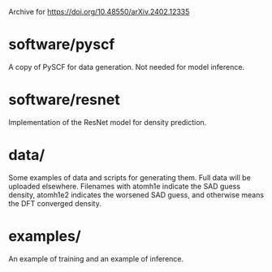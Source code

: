 Archive for https://doi.org/10.48550/arXiv.2402.12335

# software/pyscf
A copy of PySCF for data generation. Not needed for model inference.

# software/resnet
Implementation of the ResNet model for density prediction.

# data/
Some examples of data and scripts for generating them. Full data will be uploaded elsewhere. Filenames with atomh1e indicate the SAD guess density, atomh1e2 indicates the worsened SAD guess, and otherwise means the DFT converged density.

# examples/
An example of training and an example of inference.
